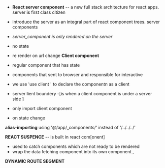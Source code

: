 - **React server component** --
  a new full stack architecture for react apps.
  server is first class citizen
- introduce the server as an integral part of react component trees. server components
- _server_component is only rendered on the server_
- no state
- re render on url change
  **Client component**

- regular component that has state
- components that sent to browser and responsible for interactive
- we use 'use client ' to declare the componentn as a client
- server lient boundery -[is when a client component is under a server side ]
- only import client component
- on state change

**alias-importing**
using '@/app/\_components/' instead of '/../../../'

**REACT SUSPENCE**
-- is built in react com[onent]

- used to catch components which are not ready to be rendered
- wrap the data fetching component into its own component ,

**DYNAMIC ROUTE SEGMENT**
